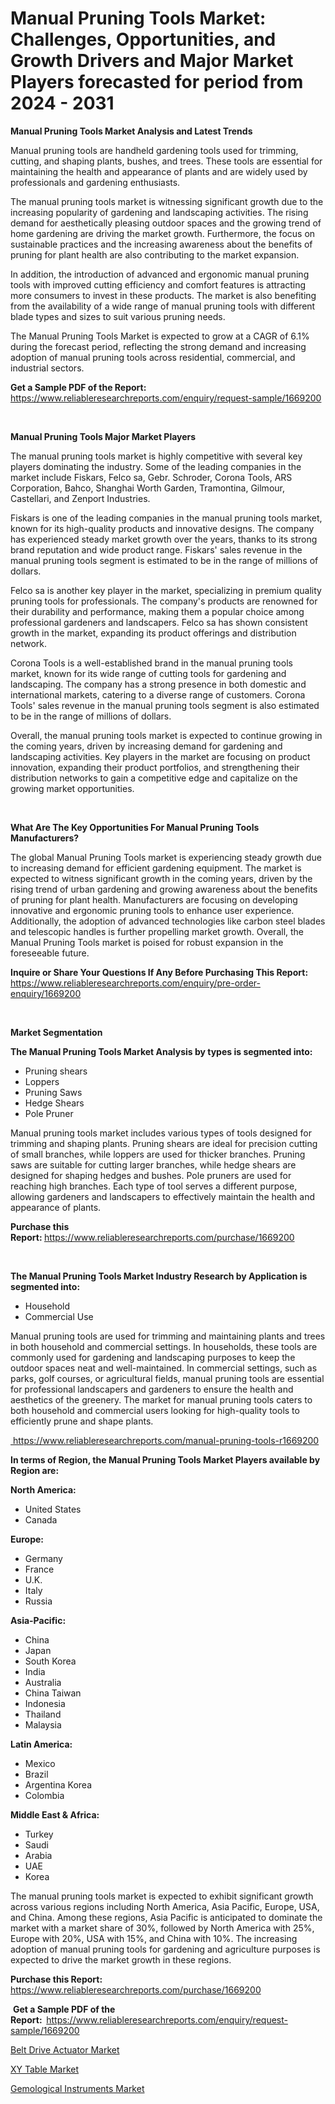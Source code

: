 <p><h1>Manual Pruning Tools Market: Challenges, Opportunities, and Growth Drivers and Major Market Players forecasted for period from 2024 - 2031</h1></p><p><strong>Manual Pruning Tools Market Analysis and Latest Trends</strong></p>
<p><p>Manual pruning tools are handheld gardening tools used for trimming, cutting, and shaping plants, bushes, and trees. These tools are essential for maintaining the health and appearance of plants and are widely used by professionals and gardening enthusiasts.</p><p>The manual pruning tools market is witnessing significant growth due to the increasing popularity of gardening and landscaping activities. The rising demand for aesthetically pleasing outdoor spaces and the growing trend of home gardening are driving the market growth. Furthermore, the focus on sustainable practices and the increasing awareness about the benefits of pruning for plant health are also contributing to the market expansion.</p><p>In addition, the introduction of advanced and ergonomic manual pruning tools with improved cutting efficiency and comfort features is attracting more consumers to invest in these products. The market is also benefiting from the availability of a wide range of manual pruning tools with different blade types and sizes to suit various pruning needs.</p><p>The Manual Pruning Tools Market is expected to grow at a CAGR of 6.1% during the forecast period, reflecting the strong demand and increasing adoption of manual pruning tools across residential, commercial, and industrial sectors.</p></p>
<p><strong>Get a Sample PDF of the Report:&nbsp;</strong> <a href="https://www.reliableresearchreports.com/enquiry/request-sample/1669200">https://www.reliableresearchreports.com/enquiry/request-sample/1669200</a></p>
<p>&nbsp;</p>
<p><strong>Manual Pruning Tools Major Market Players</strong></p>
<p><p>The manual pruning tools market is highly competitive with several key players dominating the industry. Some of the leading companies in the market include Fiskars, Felco sa, Gebr. Schroder, Corona Tools, ARS Corporation, Bahco, Shanghai Worth Garden, Tramontina, Gilmour, Castellari, and Zenport Industries.</p><p>Fiskars is one of the leading companies in the manual pruning tools market, known for its high-quality products and innovative designs. The company has experienced steady market growth over the years, thanks to its strong brand reputation and wide product range. Fiskars' sales revenue in the manual pruning tools segment is estimated to be in the range of millions of dollars.</p><p>Felco sa is another key player in the market, specializing in premium quality pruning tools for professionals. The company's products are renowned for their durability and performance, making them a popular choice among professional gardeners and landscapers. Felco sa has shown consistent growth in the market, expanding its product offerings and distribution network.</p><p>Corona Tools is a well-established brand in the manual pruning tools market, known for its wide range of cutting tools for gardening and landscaping. The company has a strong presence in both domestic and international markets, catering to a diverse range of customers. Corona Tools' sales revenue in the manual pruning tools segment is also estimated to be in the range of millions of dollars.</p><p>Overall, the manual pruning tools market is expected to continue growing in the coming years, driven by increasing demand for gardening and landscaping activities. Key players in the market are focusing on product innovation, expanding their product portfolios, and strengthening their distribution networks to gain a competitive edge and capitalize on the growing market opportunities.</p></p>
<p>&nbsp;</p>
<p><strong>What Are The Key Opportunities For Manual Pruning Tools Manufacturers?</strong></p>
<p><p>The global Manual Pruning Tools market is experiencing steady growth due to increasing demand for efficient gardening equipment. The market is expected to witness significant growth in the coming years, driven by the rising trend of urban gardening and growing awareness about the benefits of pruning for plant health. Manufacturers are focusing on developing innovative and ergonomic pruning tools to enhance user experience. Additionally, the adoption of advanced technologies like carbon steel blades and telescopic handles is further propelling market growth. Overall, the Manual Pruning Tools market is poised for robust expansion in the foreseeable future.</p></p>
<p><strong>Inquire or Share Your Questions If Any Before Purchasing This Report:</strong> <a href="https://www.reliableresearchreports.com/enquiry/pre-order-enquiry/1669200">https://www.reliableresearchreports.com/enquiry/pre-order-enquiry/1669200</a></p>
<p>&nbsp;</p>
<p><strong>Market Segmentation</strong></p>
<p><strong>The Manual Pruning Tools Market Analysis by types is segmented into:</strong></p>
<p><ul><li>Pruning shears</li><li>Loppers</li><li>Pruning Saws</li><li>Hedge Shears</li><li>Pole Pruner</li></ul></p>
<p><p>Manual pruning tools market includes various types of tools designed for trimming and shaping plants. Pruning shears are ideal for precision cutting of small branches, while loppers are used for thicker branches. Pruning saws are suitable for cutting larger branches, while hedge shears are designed for shaping hedges and bushes. Pole pruners are used for reaching high branches. Each type of tool serves a different purpose, allowing gardeners and landscapers to effectively maintain the health and appearance of plants.</p></p>
<p><strong>Purchase this Report:&nbsp;</strong><a href="https://www.reliableresearchreports.com/purchase/1669200">https://www.reliableresearchreports.com/purchase/1669200</a></p>
<p>&nbsp;</p>
<p><strong>The Manual Pruning Tools Market Industry Research by Application is segmented into:</strong></p>
<p><ul><li>Household</li><li>Commercial Use</li></ul></p>
<p><p>Manual pruning tools are used for trimming and maintaining plants and trees in both household and commercial settings. In households, these tools are commonly used for gardening and landscaping purposes to keep the outdoor spaces neat and well-maintained. In commercial settings, such as parks, golf courses, or agricultural fields, manual pruning tools are essential for professional landscapers and gardeners to ensure the health and aesthetics of the greenery. The market for manual pruning tools caters to both household and commercial users looking for high-quality tools to efficiently prune and shape plants.</p></p>
<p><a href="https://www.reliableresearchreports.com/manual-pruning-tools-r1669200">&nbsp;https://www.reliableresearchreports.com/manual-pruning-tools-r1669200</a></p>
<p><strong>In terms of Region, the Manual Pruning Tools Market Players available by Region are:</strong></p>
<p>
    <p> <strong> North America: </strong>
        <ul>
            <li>United States</li>
            <li>Canada</li>
        </ul>
        </p> 
    <p> <strong> Europe: </strong>
        <ul>
            <li>Germany</li>
            <li>France</li>
            <li>U.K.</li>
            <li>Italy</li>
            <li>Russia</li>
        </ul>
        </p> 
    <p> <strong> Asia-Pacific: </strong>
        <ul>
            <li>China</li>
            <li>Japan</li>
            <li>South Korea</li>
            <li>India</li>
            <li>Australia</li>
            <li>China Taiwan</li>
            <li>Indonesia</li>
            <li>Thailand</li>
            <li>Malaysia</li>
        </ul>
        </p> 
    <p> <strong> Latin America: </strong>
        <ul>
            <li>Mexico</li>
            <li>Brazil</li>
            <li>Argentina Korea</li>
            <li>Colombia</li>
        </ul>
        </p> 
    <p> <strong> Middle East & Africa: </strong>
        <ul>
            <li>Turkey</li>
            <li>Saudi</li>
            <li>Arabia</li>
            <li>UAE</li>
            <li>Korea</li>
        </ul>
    </p>
    </p>
<p><p>The manual pruning tools market is expected to exhibit significant growth across various regions including North America, Asia Pacific, Europe, USA, and China. Among these regions, Asia Pacific is anticipated to dominate the market with a market share of 30%, followed by North America with 25%, Europe with 20%, USA with 15%, and China with 10%. The increasing adoption of manual pruning tools for gardening and agriculture purposes is expected to drive the market growth in these regions.</p></p>
<p><strong>Purchase this Report: </strong><a href="https://www.reliableresearchreports.com/purchase/1669200">https://www.reliableresearchreports.com/purchase/1669200</a></p>
<p>&nbsp;<strong>Get a Sample PDF of the Report:&nbsp;&nbsp;</strong><a href="https://www.reliableresearchreports.com/enquiry/request-sample/1669200">https://www.reliableresearchreports.com/enquiry/request-sample/1669200</a></p>
<p><strong></strong></p>
<p><p><a href="https://github.com/kumertitash/Market-Research-Report-List-1/blob/main/belt-drive-actuator-market.md">Belt Drive Actuator Market</a></p><p><a href="https://github.com/huqhwmcs55/Market-Research-Report-List-1/blob/main/xy-table-market.md">XY Table Market</a></p><p><a href="https://github.com/dancokkoe288/Market-Research-Report-List-1/blob/main/gemological-instruments-market.md">Gemological Instruments Market</a></p></p>